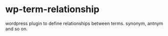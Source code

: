 # wp-term-relationship
wordpress plugin to define relationships between terms. synonym, antnym and so on.
